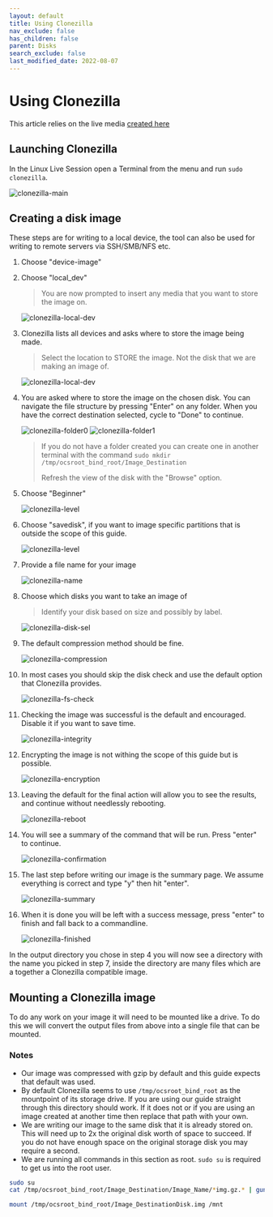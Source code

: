 ```yaml
---
layout: default
title: Using Clonezilla
nav_exclude: false
has_children: false
parent: Disks
search_exclude: false
last_modified_date: 2022-08-07
---
```


# Using Clonezilla

This article relies on the live media [created here](/docs/live-sessions/linux-live-session)

## Launching Clonezilla
In the Linux Live Session open a Terminal from the menu and run `sudo clonezilla`.

![clonezilla-main](/assets/clonezilla/clonezilla-main.png)

## Creating a disk image
These steps are for writing to a local device, the tool can also be used for writing to remote servers via SSH/SMB/NFS etc.

1. Choose "device-image"
2. Choose "local_dev"

    > You are now prompted to insert any media that you want to store the image on.

    ![clonezilla-local-dev](/assets/clonezilla/clonezilla-local-dev.png)

3. Clonezilla lists all devices and asks where to store the image being made.

    > Select the location to STORE the image. Not the disk that we are making an image of.

    ![clonezilla-local-dev](/assets/clonezilla/clonezilla-storage-sel.png)

4. You are asked where to store the image on the chosen disk. You can navigate the file structure by pressing "Enter" on any folder. When you have the correct destination selected, cycle to "Done" to continue.

    ![clonezilla-folder0](/assets/clonezilla/clonezilla-folder0.png)
    ![clonezilla-folder1](/assets/clonezilla/clonezilla-folder1.png)

    > If you do not have a folder created you can create one in another terminal with the command `sudo mkdir /tmp/ocsroot_bind_root/Image_Destination`
    > 
    > Refresh the view of the disk with the "Browse" option.

5. Choose "Beginner"

    ![clonezilla-level](/assets/clonezilla/clonezilla-level.png)

6. Choose "savedisk", if you want to image specific partitions that is outside the scope of this guide.

    ![clonezilla-level](/assets/clonezilla/clonezilla-save-type.png)

7. Provide a file name for your image

    ![clonezilla-name](/assets/clonezilla/clonezilla-name.png)

8. Choose which disks you want to take an image of

    > Identify your disk based on size and possibly by label.

    ![clonezilla-disk-sel](/assets/clonezilla/clonezilla-disk-sel.png)

9. The default compression method should be fine.

    ![clonezilla-compression](/assets/clonezilla/clonezilla-compression.png)

10. In most cases you should skip the disk check and use the default option that Clonezilla provides.

    ![clonezilla-fs-check](/assets/clonezilla/clonezilla-fs-check.png)

11. Checking the image was successful is the default and encouraged. Disable it if you want to save time.

    ![clonezilla-integrity](/assets/clonezilla/clonezilla-integrity.png)

12. Encrypting the image is not withing the scope of this guide but is possible.

    ![clonezilla-encryption](/assets/clonezilla/clonezilla-encryption.png)

13. Leaving the default for the final action will allow you to see the results, and continue without needlessly rebooting.

    ![clonezilla-reboot](/assets/clonezilla/clonezilla-reboot.png)

14. You will see a summary of the command that will be run. Press "enter" to continue.

    ![clonezilla-confirmation](/assets/clonezilla/clonezilla-confirmation.png)

15. The last step before writing our image is the summary page. We assume everything is correct and type "y" then hit "enter".

    ![clonezilla-summary](/assets/clonezilla/clonezilla-summary.png)

16. When it is done you will be left with a success message, press "enter" to finish and fall back to a commandline.

    ![clonezilla-finished](/assets/clonezilla/clonezilla-finished.png)

In the output directory you chose in step 4 you will now see a directory with the name you picked in step 7, inside the directory are many files which are a together a Clonezilla compatible image.

## Mounting a Clonezilla image
To do any work on your image it will need to be mounted like a drive. To do this we will convert the output files from above into a single file that can be mounted.

### Notes
* Our image was compressed with gzip by default and this guide expects that default was used.
* By default Clonezilla seems to use `/tmp/ocsroot_bind_root` as the mountpoint of its storage drive. If you are using our guide straight through this directory should work. If it does not or if you are using an image created at another time then replace that path with your own.
* We are writing our image to the same disk that it is already stored on. This will need up to 2x the original disk worth of space to succeed. If you do not have enough space on the original storage disk you may require a second.
* We are running all commands in this section as root. `sudo su` is required to get us into the root user.

```bash
sudo su
cat /tmp/ocsroot_bind_root/Image_Destination/Image_Name/*img.gz.* | gunzip | partclone.restore --restore_raw_file -C -s - -o /tmp/ocsroot_bind/Image_Destination/Disk.img

mount /tmp/ocsroot_bind_root/Image_DestinationDisk.img /mnt
```
